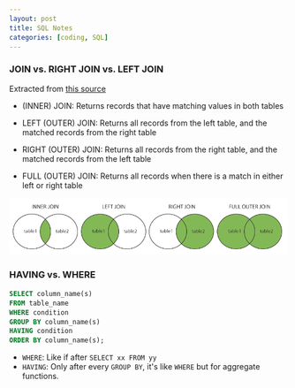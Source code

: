```yaml
---
layout: post
title: SQL Notes
categories: [coding, SQL]
---
```



### JOIN vs. RIGHT JOIN vs. LEFT JOIN

Extracted from [this source](https://www.w3schools.com/sql/sql_join.asp)

* (INNER) JOIN: Returns records that have matching values in both tables

* LEFT (OUTER) JOIN: Returns all records from the left table, and the matched records from the right table

* RIGHT (OUTER) JOIN: Returns all records from the right table, and the matched records from the left table

* FULL (OUTER) JOIN: Returns all records when there is a match in either left or right table


![This is website](/media/inner_join.png "This is website")

### HAVING vs. WHERE

```sql
SELECT column_name(s)
FROM table_name
WHERE condition
GROUP BY column_name(s)
HAVING condition
ORDER BY column_name(s);
```
* `WHERE`: Like if after `SELECT xx FROM yy`
* `HAVING`: Only after every `GROUP BY`, it's like `WHERE` but for aggregate functions.

### 

